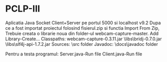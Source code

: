 # PCLP-III

Aplicatia Java Socket Client+Server pe portul 5000 si localhost v9.2 
Dupa ce a fost importat proiectul folosind fisierul.zip si functia Import From Zip,
Trebuie creata o librarie noua din folder-ul webcam-capture-master. Add Library-Create...
Classpaths: webcam-capture-0.3.11.jar
            \libs\bridj-0.7.0.jar
            \libs\slf4j-api-1.7.2.jar
Sources: \src folder
Javadoc: \docs\javadoc folder

Pentru a testa programul:
Server.java-Run file
Client.java-Run file
